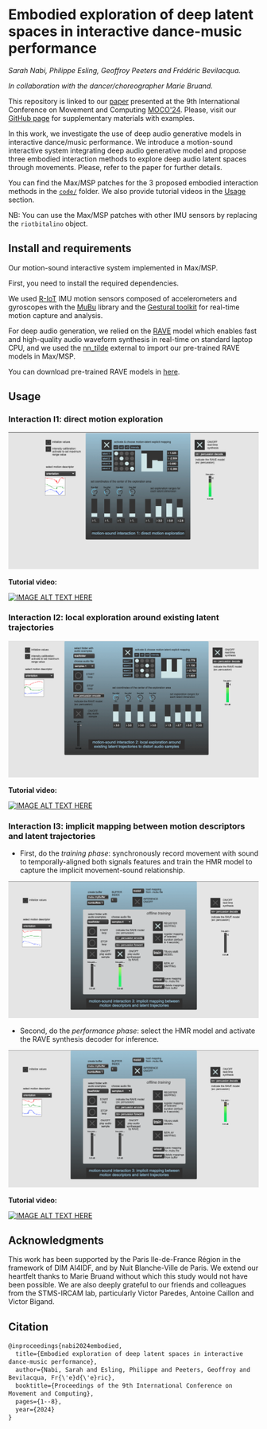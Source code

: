 # Embodied exploration of deep latent spaces in interactive dance-music performance

*Sarah Nabi, Philippe Esling, Geoffroy Peeters and Frédéric Bevilacqua.*

*In collaboration with the dancer/choreographer Marie Bruand.*

This repository is linked to our [paper](https://hal.science/hal-04602229) presented at the 9th International Conference on Movement and Computing [MOCO'24](https://moco24.movementcomputing.org/). Please, visit our [GitHub page](https://ircam-ismm.github.io/embodied-latent-exploration/) for supplementary materials with examples.

In this work, we investigate the use of deep audio generative models in interactive dance/music performance. We introduce a motion-sound interactive system integrating deep audio generative model and propose three embodied interaction methods to explore deep audio latent spaces through movements. Please, refer to the paper for further details.


You can find the Max/MSP patches for the 3 proposed embodied interaction methods in the [`code/`](https://github.com/ircam-ismm/embodied-latent-exploration/tree/main/code) folder. We also provide tutorial videos in the [Usage](#usage) section.

NB: You can use the Max/MSP patches with other IMU sensors by replacing the `riotbitalino` object.


## Install and requirements

Our motion-sound interactive system implemented in Max/MSP. 

First, you need to install the required dependencies.

We used [R-IoT](https://ismm.ircam.fr/riot/) IMU motion sensors composed of accelerometers and gyroscopes with the [MuBu](https://ismm.ircam.fr/mubu/) library and the [Gestural toolkit](https://github.com/ircam-ismm/Gestural-Sound-Toolkit) for real-time motion capture and analysis. 

For deep audio generation, we relied on the [RAVE](https://github.com/acids-ircam/RAVE) model which enables fast and high-quality audio waveform synthesis in real-time on standard laptop CPU, and we used the [nn_tilde](https://github.com/acids-ircam/nn_tilde) external to import our pre-trained RAVE models in Max/MSP. 

You can download pre-trained RAVE models in [here](https://acids-ircam.github.io/rave_models_download).

## Usage 

### Interaction I1: direct motion exploration

![interaction1](./docs/assets/img/interaction1.png)

**Tutorial video:**

[![IMAGE ALT TEXT HERE](https://img.youtube.com/vi/YEnCDyyMONs/0.jpg)](https://www.youtube.com/watch?v=YEnCDyyMONs)

### Interaction I2: local exploration around existing latent trajectories

![interaction2](./docs/assets/img/interaction2.png)

**Tutorial video:**

[![IMAGE ALT TEXT HERE](https://img.youtube.com/vi/Ys-JO3fACQ0/0.jpg)](https://www.youtube.com/watch?v=Ys-JO3fACQ0)


### Interaction I3: implicit mapping between motion descriptors and latent trajectories

- First, do the *training phase*: synchronously record movement with sound to temporally-aligned both signals features and train the HMR model to capture the implicit movement-sound relationship.

![interaction3_train](./docs/assets/img/interaction3_train.png)

- Second, do the *performance phase*: select the HMR model and activate the RAVE synthesis decoder for inference.

![interaction3_inference](./docs/assets/img/interaction3_inference.png)

**Tutorial video:**

[![IMAGE ALT TEXT HERE](https://img.youtube.com/vi/SRlr5qbBy0E/0.jpg)](https://www.youtube.com/watch?v=SRlr5qbBy0E)


## Acknowledgments

This work has been supported by the Paris Ile-de-France Région in the framework of DIM AI4IDF, and by Nuit Blanche-Ville de Paris. We extend our heartfelt thanks to Marie Bruand without which this study would not have been possible. We are also deeply grateful to our friends and colleagues from the STMS-IRCAM lab, particularly Victor Paredes, Antoine Caillon and Victor Bigand.

## Citation
```
@inproceedings{nabi2024embodied,
  title={Embodied exploration of deep latent spaces in interactive dance-music performance},
  author={Nabi, Sarah and Esling, Philippe and Peeters, Geoffroy and Bevilacqua, Fr{\'e}d{\'e}ric},
  booktitle={Proceedings of the 9th International Conference on Movement and Computing},
  pages={1--8},
  year={2024}
}
```